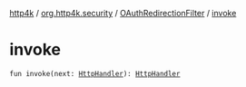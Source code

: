 [http4k](../../index.md) / [org.http4k.security](../index.md) / [OAuthRedirectionFilter](index.md) / [invoke](./invoke.md)

# invoke

`fun invoke(next: `[`HttpHandler`](../../org.http4k.core/-http-handler.md)`): `[`HttpHandler`](../../org.http4k.core/-http-handler.md)
